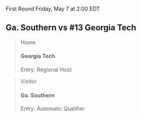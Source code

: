 First Round
Friday, May 7 at 2:00 EDT
## Ga. Southern vs #13 Georgia Tech

> Home
> #### Georgia Tech
> Entry: Regional Host

> Visitor
> #### Ga. Southern
> Entry: Automatic Qualifier